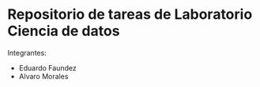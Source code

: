 # Repositorio de tareas de Laboratorio Ciencia de datos

Integrantes: 
- Eduardo Faundez
- Alvaro Morales

